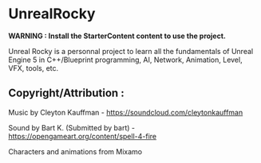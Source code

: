 # UnrealRocky

**WARNING : Install the StarterContent content to use the project.**

Unreal Rocky is a personnal project to learn all the fundamentals of Unreal Engine 5 in C++/Blueprint programming, AI, Network, Animation, Level, VFX, tools, etc.

## Copyright/Attribution :
Music by Cleyton Kauffman - https://soundcloud.com/cleytonkauffman

Sound by Bart K. (Submitted by bart) - https://opengameart.org/content/spell-4-fire

Characters and animations from Mixamo
